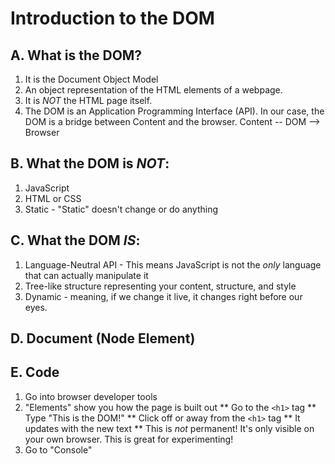 # Introduction to the DOM

## A. What is the DOM?
  1. It is the Document Object Model
  2. An object representation of the HTML elements of a webpage. 
  3. It is *NOT* the HTML page itself. 
  4. The DOM is an Application Programming Interface (API). In our case, the DOM is a bridge between Content and the browser. Content -- DOM --> Browser
## B. What the DOM is *NOT*:
  1. JavaScript
  2. HTML or CSS
  3. Static - "Static" doesn't change or do anything
## C. What the DOM *IS*:
  1. Language-Neutral API - This means JavaScript is not the *only* language that can actually manipulate it
  2. Tree-like structure representing your content, structure, and style
  3. Dynamic - meaning, if we change it live, it changes right before our eyes. 
## D. Document (Node Element)

## E. Code
  1. Go into browser developer tools
  2. "Elements" show you how the page is built out
    ** Go to the `<h1>` tag
    ** Type "This is the DOM!"
    ** Click off or away from the `<h1>` tag
    ** It updates with the new text
    ** This is *not* permanent! It's only visible on your own browser. This is great for experimenting!
  3. Go to "Console"